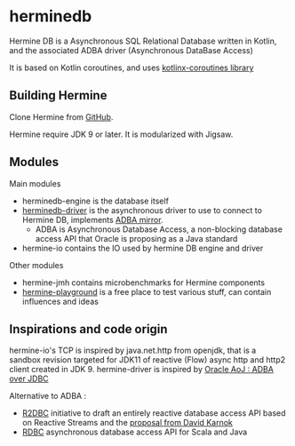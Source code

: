 # herminedb
Hermine DB is a Asynchronous SQL Relational Database written in Kotlin, and the associated ADBA driver (Asynchronous DataBase Access)

It is based on Kotlin coroutines, and uses [kotlinx-coroutines library](https://github.com/Kotlin/kotlinx.coroutines)

## Building Hermine
Clone Hermine from [GitHub](https://github.com/pull-vert/herminedb).

Hermine require JDK 9 or later. It is modularized with Jigsaw.

## Modules
Main modules
* herminedb-engine is the database itself
* [herminedb-driver](herminedb-driver/README.md) is the asynchronous driver to use to connect to Hermine DB, implements [ADBA mirror](https://github.com/pull-vert/adba-mirror).
  * ADBA is Asynchronous Database Access, a non-blocking database access API that Oracle is proposing as a Java standard
* hermine-io contains the IO used by hermine DB engine and driver

Other modules
* hermine-jmh contains microbenchmarks for Hermine components
* [hermine-playground](hermine-playground/README.md) is a free place to test various stuff, can contain influences and ideas

## Inspirations and code origin
hermine-io's TCP is inspired by java.net.http from openjdk, that is a sandbox revision targeted for JDK11 of reactive (Flow) async http and http2 client created in JDK 9.
hermine-driver is inspired by [Oracle AoJ : ADBA over JDBC](https://github.com/oracle/oracle-db-examples/tree/master/java/AoJ)

Alternative to ADBA :
* [R2DBC](https://github.com/r2dbc/r2dbc-spi) initiative to draft an entirely reactive database access API based on Reactive Streams and the [proposal from David Karnok](http://mail.openjdk.java.net/pipermail/jdbc-spec-discuss/2017-October/000164.html)
* [RDBC](https://pado.io/articles/2018-06/rdbc-asynchronous-database-api-scala-java) asynchronous database access API for Scala and Java
